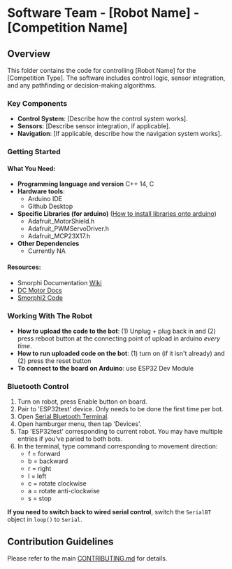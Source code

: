 # Software Team - [Robot Name] - [Competition Name]

## Overview

This folder contains the code for controlling [Robot Name] for the [Competition Type]. The software includes control logic, sensor integration, and any pathfinding or decision-making algorithms.

### Key Components

- **Control System**: [Describe how the control system works].
- **Sensors**: [Describe sensor integration, if applicable].
- **Navigation**: [If applicable, describe how the navigation system works].

### Getting Started

#### What You Need:
- **Programming language and version** C++ 14, C
- **Hardware tools**:
     - Arduino IDE
     - Github Desktop
- **Specific Libraries (for arduino)** ([How to install libraries onto arduino](https://www.build-electronic-circuits.com/arduino-libraries-and-how-to-install-them/#:~:text=Here%E2%80%99s%20how%20you%20do%20it%3A%201%20Open%20the,to%20select%20it%20and%20then%20click%20on%20%E2%80%9CInstall%E2%80%9D.))
     - Adafruit_MotorShield.h
     - Adafruit_PWMServoDriver.h
     - Adafruit_MCP23X17.h
- **Other Dependencies**
     - Currently NA

#### Resources:
  - Smorphi Documentation [Wiki](https://github-wiki-see.page/m/WefaaRobotics/Smorphi/wiki/Smorphi-Code-Documentation#:~:text=Smorphi%20Documentation.%20Initializing%20the%20Robot.%20BeginSmorphi%20();%20Initialise)
  - [DC Motor Docs](https://learn.adafruit.com/adafruit-motor-shield/af-dcmotor-class)
  - [Smorphi2 Code](https://github.com/WefaaRobotics/Smorphi)
 
### Working With The Robot
- **How to upload the code to the bot**: (1) Unplug + plug back in and (2) press reboot button at the connecting point of upload in arduino _every time_.
- **How to run uploaded code on the bot**: (1) turn on (if it isn't already) and (2) press the reset button
- **To connect to the board on Arduino**: use ESP32 Dev Module

### Bluetooth Control

1. Turn on robot, press Enable button on board. 
2. Pair to 'ESP32test' device. Only needs to be done the first time per bot. 
3. Open [Serial Bluetooth Terminal](https://play.google.com/store/apps/details?id=de.kai_morich.serial_bluetooth_terminal&hl=en_US). 
4. Open hamburger menu, then tap 'Devices'. 
5. Tap 'ESP32test' corresponding to current robot. You may have multiple entries if you've paried to both bots. 
6. In the terminal, type command corresponding to movement direction:
    - f = forward
    - b = backward
    - r = right
    - l = left
    - c = rotate clockwise
    - a = rotate anti-clockwise
    - s = stop

**If you need to switch back to wired serial control**, switch the `SerialBT` object in `loop()` to `Serial`.

## Contribution Guidelines

Please refer to the main [CONTRIBUTING.md](../CONTRIBUTING.md) for details.
